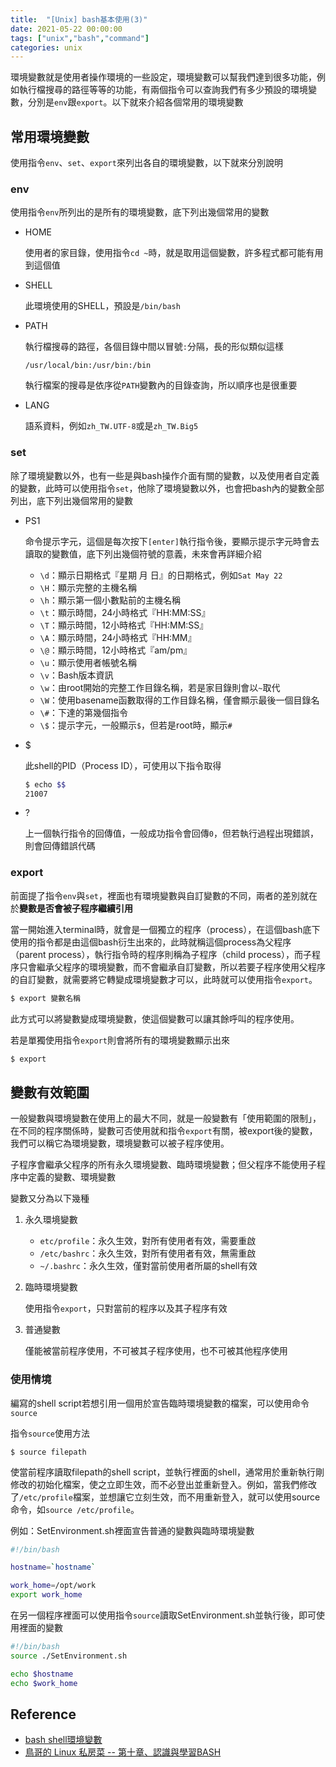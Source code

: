 ```yaml
---
title:  "[Unix] bash基本使用(3)"
date: 2021-05-22 00:00:00
tags: ["unix","bash","command"]
categories: unix
---
```


環境變數就是使用者操作環境的一些設定，環境變數可以幫我們達到很多功能，例如執行檔搜尋的路徑等等的功能，有兩個指令可以查詢我們有多少預設的環境變數，分別是`env`跟`export`。以下就來介紹各個常用的環境變數

<!-- more -->

## 常用環境變數

使用指令`env`、`set`、`export`來列出各自的環境變數，以下就來分別說明

### env

使用指令`env`所列出的是所有的環境變數，底下列出幾個常用的變數

* HOME

  使用者的家目錄，使用指令`cd ~`時，就是取用這個變數，許多程式都可能有用到這個值

* SHELL

  此環境使用的SHELL，預設是`/bin/bash`

* PATH

  執行檔搜尋的路徑，各個目錄中間以冒號`:`分隔，長的形似類似這樣

  `/usr/local/bin:/usr/bin:/bin`

  執行檔案的搜尋是依序從`PATH`變數內的目錄查詢，所以順序也是很重要

* LANG

  語系資料，例如`zh_TW.UTF-8`或是`zh_TW.Big5`

### set

除了環境變數以外，也有一些是與bash操作介面有關的變數，以及使用者自定義的變數，此時可以使用指令`set`，他除了環境變數以外，也會把bash內的變數全部列出，底下列出幾個常用的變數

* PS1

  命令提示字元，這個是每次按下`[enter]`執行指令後，要顯示提示字元時會去讀取的變數值，底下列出幾個符號的意義，未來會再詳細介紹

  * `\d`：顯示日期格式『星期 月 日』的日期格式，例如`Sat May 22`
  * `\H`：顯示完整的主機名稱
  * `\h`：顯示第一個小數點前的主機名稱
  * `\t`：顯示時間，24小時格式『HH:MM:SS』
  * `\T`：顯示時間，12小時格式『HH:MM:SS』
  * `\A`：顯示時間，24小時格式『HH:MM』
  * `\@`：顯示時間，12小時格式『am/pm』
  * `\u`：顯示使用者帳號名稱
  * `\v`：Bash版本資訊
  * `\w`：由root開始的完整工作目錄名稱，若是家目錄則會以`~`取代
  * `\W`：使用basename函數取得的工作目錄名稱，僅會顯示最後一個目錄名
  * `\#`：下達的第幾個指令
  * `\$`：提示字元，一般顯示`$`，但若是root時，顯示`#`

* $

  此shell的PID（Process ID），可使用以下指令取得

  ```bash
  $ echo $$
  21007
  ```

* ?

  上一個執行指令的回傳值，一般成功指令會回傳`0`，但若執行過程出現錯誤，則會回傳錯誤代碼

### export

前面提了指令`env`與`set`，裡面也有環境變數與自訂變數的不同，兩者的差別就在於**變數是否會被子程序繼續引用**

當一開始進入terminal時，就會是一個獨立的程序（process），在這個bash底下使用的指令都是由這個bash衍生出來的，此時就稱這個process為父程序（parent process），執行指令時的程序則稱為子程序（child process），而子程序只會繼承父程序的環境變數，而不會繼承自訂變數，所以若要子程序使用父程序的自訂變數，就需要將它轉變成環境變數才可以，此時就可以使用指令`export`。

```bash
$ export 變數名稱
```

此方式可以將變數變成環境變數，使這個變數可以讓其餘呼叫的程序使用。

若是單獨使用指令`export`則會將所有的環境變數顯示出來

```bash
$ export
```

## 變數有效範圍

一般變數與環境變數在使用上的最大不同，就是一般變數有「使用範圍的限制」，在不同的程序關係時，變數可否使用就和指令`export`有關，被export後的變數，我們可以稱它為環境變數，環境變數可以被子程序使用。

子程序會繼承父程序的所有永久環境變數、臨時環境變數；但父程序不能使用子程序中定義的變數、環境變數

變數又分為以下幾種

1. 永久環境變數

   * `etc/profile`：永久生效，對所有使用者有效，需要重啟
   * `/etc/bashrc`：永久生效，對所有使用者有效，無需重啟
   * `~/.bashrc`：永久生效，僅對當前使用者所屬的shell有效

2. 臨時環境變數

   使用指令`export`，只對當前的程序以及其子程序有效

3. 普通變數

   僅能被當前程序使用，不可被其子程序使用，也不可被其他程序使用

### 使用情境

編寫的shell script若想引用一個用於宣告臨時環境變數的檔案，可以使用命令`source`

指令`source`使用方法

```shell
$ source filepath
```

使當前程序讀取filepath的shell script，並執行裡面的shell，通常用於重新執行剛修改的初始化檔案，使之立即生效，而不必登出並重新登入。例如，當我們修改了`/etc/profile`檔案，並想讓它立刻生效，而不用重新登入，就可以使用source命令，如`source /etc/profile`。

例如：SetEnvironment.sh裡面宣告普通的變數與臨時環境變數

```bash
#!/bin/bash

hostname=`hostname`

work_home=/opt/work
export work_home
```

在另一個程序裡面可以使用指令`source`讀取SetEnvironment.sh並執行後，即可使用裡面的變數

```bash
#!/bin/bash
source ./SetEnvironment.sh

echo $hostname
echo $work_home
```


## Reference
* [bash shell環境變數](https://crmne0707.pixnet.net/blog/post/319843802-bash-shell-%E7%92%B0%E5%A2%83%E8%AE%8A%E6%95%B8)
* [鳥哥的 Linux 私房菜 -- 第十章、認識與學習BASH](http://linux.vbird.org/linux_basic/0320bash.php)

